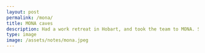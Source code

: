 ```yaml
---
layout: post
permalink: /mona/
title: MONA caves
description: Had a work retreat in Hobart, and took the team to MONA. Such an interesting layout for an exhibition.
type: image
image: /assets/notes/mona.jpeg
---
```

